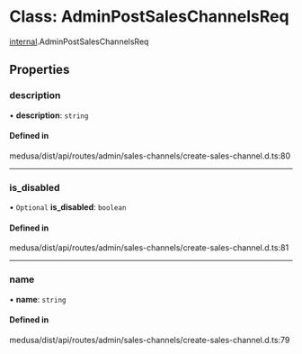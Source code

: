 # Class: AdminPostSalesChannelsReq

[internal](../modules/internal-25.md).AdminPostSalesChannelsReq

## Properties

### description

• **description**: `string`

#### Defined in

medusa/dist/api/routes/admin/sales-channels/create-sales-channel.d.ts:80

___

### is\_disabled

• `Optional` **is\_disabled**: `boolean`

#### Defined in

medusa/dist/api/routes/admin/sales-channels/create-sales-channel.d.ts:81

___

### name

• **name**: `string`

#### Defined in

medusa/dist/api/routes/admin/sales-channels/create-sales-channel.d.ts:79
